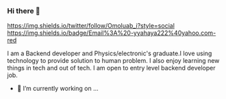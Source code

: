 ### Hi there 👋

https://img.shields.io/twitter/follow/Omoluab_i?style=social https://img.shields.io/badge/Email%3A%20-yyahaya222%40yahoo.com-red

I am a Backend developer and Physics/electronic's graduate.I love using technology to provide solution to human problem. I also enjoy learning new things in tech and out of tech. I am open to entry level backend developer job.

- 🔭 I’m currently working on ...



